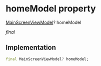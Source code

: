 


# homeModel property







[MainScreenViewModel](../../view_model_main_screen_view_model/MainScreenViewModel-class.md)? homeModel
  
_<span class="feature">final</span>_






## Implementation

```dart
final MainScreenViewModel? homeModel;
```







